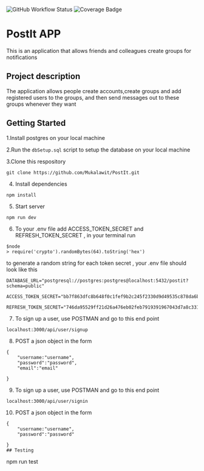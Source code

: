 
![GitHub Workflow Status](https://img.shields.io/github/actions/workflow/status/Mukalawit/PostIt/ci.yml)
![Coverage Badge](https://img.shields.io/endpoint?url=https://gist.githubusercontent.com/Mukalawit/8d1b04b119ebc02c8e5f975b0dd0aae8/raw/d1aa0161a3569df7bdb040d6ab226e85dcbcc5d0/PostIt__pull_12.json)
# PostIt APP
This is an application that allows friends and colleagues create groups for notifications

## Project description
The application allows people create accounts,create groups and add registered users to the groups, and then send messages out to these groups whenever they want

## Getting Started

1.Install postgres on your local machine

2.Run the `dbSetup.sql` script to setup the database on your local machine

3.Clone this respository

```
git clone https://github.com/Mukalawit/PostIt.git
```

4. Install dependencies

```
npm install
```

5. Start server
```
npm run dev
```
6. To your .env file add ACCESS_TOKEN_SECRET and REFRESH_TOKEN_SECRET , in your terminal run
```
$node 
> require('crypto').randomBytes(64).toString('hex')
```
to generate a random string for each token secret , your .env file should look like this

```
DATABASE_URL="postgresql://postgres:postgres@localhost:5432/postit?schema=public"

ACCESS_TOKEN_SECRET="bb7f863dfc8b648f0c1fef9b2c245f2330d9d49535c878da6b83f79232348663e9db04254bb553891c308650dbb836bd083d813d1f5cbf0af4742659944aec9e"

REFRESH_TOKEN_SECRET="746da95529ff21d26a476eb02feb7919391967043d7a8c3315d0ae789f4019ecbd036959b60be1ef24fd681b2fbdb818d2c230bb2adf9198149ac3826b0db67e"
```


7. To sign up a user, use POSTMAN and go to this end point
```
localhost:3000/api/user/signup

```
8. POST a json object in the form
```
{
    "username:"username",
    "password":"password",
    "email":"email"

}

```

9. To sign up a user, use POSTMAN and go to this end point
```
localhost:3000/api/user/signin

```
10. POST a json object in the form
```
{
    "username:"username",
    "password":"password"

}
## Testing 

```
npm run test
```